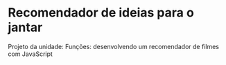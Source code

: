 # Recomendador de ideias para o jantar

Projeto da unidade: Funções: desenvolvendo um recomendador de filmes com JavaScript
